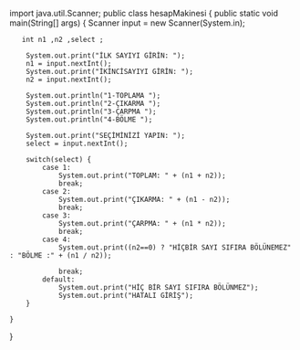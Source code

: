 import java.util.Scanner;
public class hesapMakinesi {
    public static void main(String[] args) {
        Scanner input = new Scanner(System.in);
       
       int n1 ,n2 ,select ;

        System.out.print("İLK SAYIYI GİRİN: ");
        n1 = input.nextInt();
        System.out.print("İKİNCİSAYIYI GİRİN: ");
        n2 = input.nextInt();

        System.out.println("1-TOPLAMA ");
        System.out.println("2-ÇIKARMA ");
        System.out.println("3-ÇARPMA ");
        System.out.println("4-BÖLME ");

        System.out.print("SEÇİMİNİZİ YAPIN: ");
        select = input.nextInt();

        switch(select) {
            case 1:
                System.out.print("TOPLAM: " + (n1 + n2));
                break;
            case 2:
                System.out.print("ÇIKARMA: " + (n1 - n2));
                break;
            case 3:
                System.out.print("ÇARPMA: " + (n1 * n2));
                break;
            case 4:
                System.out.print((n2==0) ? "HİÇBİR SAYI SIFIRA BÖLÜNEMEZ" : "BÖLME :" + (n1 / n2));

                break;
            default:
                System.out.print("HİÇ BİR SAYI SIFIRA BÖLÜNMEZ");
                System.out.print("HATALI GİRİŞ");
        }

    }
}
